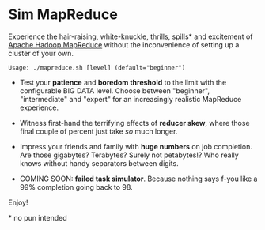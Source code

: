 Sim MapReduce
=============

Experience the hair-raising, white-knuckle, thrills, spills* and excitement of [Apache Hadoop MapReduce](http://hadoop.apache.org/)  without the inconvenience of setting up a cluster of your own. 

```
Usage: ./mapreduce.sh [level] (default="beginner")
```

* Test your **patience** and **boredom threshold** to the limit with the configurable BIG DATA level. Choose between "beginner", "intermediate" and "expert" for an increasingly realistic MapReduce experience. 

* Witness first-hand the terrifying effects of **reducer skew**, where those final couple of percent just take _so_ much longer. 

* Impress your friends and family with **huge numbers** on job completion. Are those gigabytes? Terabytes? Surely not petabytes!? Who really knows without handy separators between digits. 

* COMING SOON: **failed task simulator**. Because nothing says f-you like a 99% completion going back to 98. 

Enjoy!

\* no pun intended


